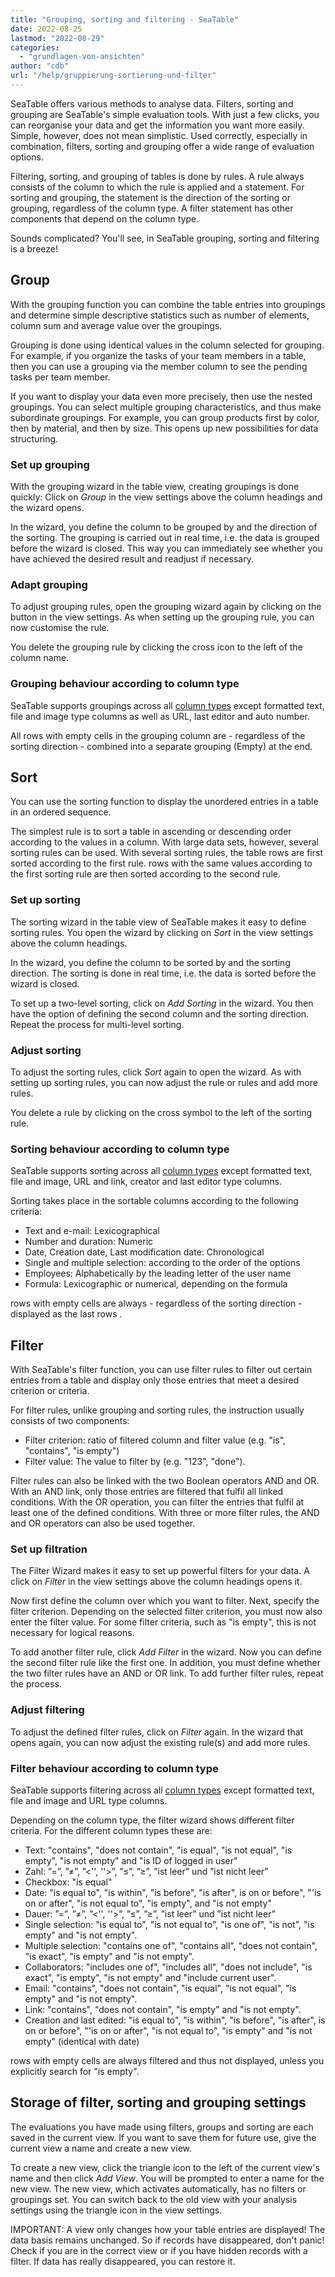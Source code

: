 ```yaml
---
title: "Grouping, sorting and filtering - SeaTable"
date: 2022-08-25
lastmod: "2022-08-29"
categories: 
  - "grundlagen-von-ansichten"
author: "cdb"
url: "/help/gruppierung-sortierung-und-filter"
---
```


SeaTable offers various methods to analyse data. Filters, sorting and grouping are SeaTable's simple evaluation tools. With just a few clicks, you can reorganise your data and get the information you want more easily. Simple, however, does not mean simplistic. Used correctly, especially in combination, filters, sorting and grouping offer a wide range of evaluation options.

Filtering, sorting, and grouping of tables is done by rules. A rule always consists of the column to which the rule is applied and a statement. For sorting and grouping, the statement is the direction of the sorting or grouping, regardless of the column type. A filter statement has other components that depend on the column type.

Sounds complicated? You'll see, in SeaTable grouping, sorting and filtering is a breeze!

## Group

With the grouping function you can combine the table entries into groupings and determine simple descriptive statistics such as number of elements, column sum and average value over the groupings.  
  
Grouping is done using identical values in the column selected for grouping. For example, if you organize the tasks of your team members in a table, then you can use a grouping via the member column to see the pending tasks per team member.

If you want to display your data even more precisely, then use the nested groupings. You can select multiple grouping characteristics, and thus make subordinate groupings. For example, you can group products first by color, then by material, and then by size. This opens up new possibilities for data structuring.

### Set up grouping

With the grouping wizard in the table view, creating groupings is done quickly: Click on _Group_ in the view settings above the column headings and the wizard opens.

In the wizard, you define the column to be grouped by and the direction of the sorting. The grouping is carried out in real time, i.e. the data is grouped before the wizard is closed. This way you can immediately see whether you have achieved the desired result and readjust if necessary.

### Adapt grouping

To adjust grouping rules, open the grouping wizard again by clicking on the button in the view settings. As when setting up the grouping rule, you can now customise the rule.

You delete the grouping rule by clicking the cross icon to the left of the column name.

### Grouping behaviour according to column type

SeaTable supports groupings across all [column types](https://seatable.io/en/docs/handbuch/datenmanagement/feld-typen/) except formatted text, file and image type columns as well as URL, last editor and auto number.

All rows with empty cells in the grouping column are - regardless of the sorting direction - combined into a separate grouping (Empty) at the end.

## Sort

You can use the sorting function to display the unordered entries in a table in an ordered sequence.

The simplest rule is to sort a table in ascending or descending order according to the values in a column. With large data sets, however, several sorting rules can be used. With several sorting rules, the table rows are first sorted according to the first rule. rows with the same values according to the first sorting rule are then sorted according to the second rule.  

### Set up sorting

The sorting wizard in the table view of SeaTable makes it easy to define sorting rules. You open the wizard by clicking on _Sort_ in the view settings above the column headings.

In the wizard, you define the column to be sorted by and the sorting direction. The sorting is done in real time, i.e. the data is sorted before the wizard is closed.

To set up a two-level sorting, click on _Add Sorting_ in the wizard. You then have the option of defining the second column and the sorting direction. Repeat the process for multi-level sorting.

### Adjust sorting

To adjust the sorting rules, click _Sort_ again to open the wizard. As with setting up sorting rules, you can now adjust the rule or rules and add more rules.

You delete a rule by clicking on the cross symbol to the left of the sorting rule.

### Sorting behaviour according to column type

SeaTable supports sorting across all [column types](https://seatable.io/en/docs/handbuch/datenmanagement/feld-typen/) except formatted text, file and image, URL and link, creator and last editor type columns.

Sorting takes place in the sortable columns according to the following criteria:

- Text and e-mail: Lexicographical
- Number and duration: Numeric
- Date, Creation date, Last modification date: Chronological
- Single and multiple selection: according to the order of the options
- Employees: Alphabetically by the leading letter of the user name
- Formula: Lexicographic or numerical, depending on the formula

rows with empty cells are always - regardless of the sorting direction - displayed as the last rows .

## Filter

With SeaTable's filter function, you can use filter rules to filter out certain entries from a table and display only those entries that meet a desired criterion or criteria.

For filter rules, unlike grouping and sorting rules, the instruction usually consists of two components:

- Filter criterion: ratio of filtered column and filter value (e.g. "is", "contains", "is empty")
- Filter value: The value to filter by (e.g. "123", "done").

  
Filter rules can also be linked with the two Boolean operators AND and OR. With an AND link, only those entries are filtered that fulfil all linked conditions. With the OR operation, you can filter the entries that fulfil at least one of the defined conditions. With three or more filter rules, the AND and OR operators can also be used together.

### Set up filtration

The Filter Wizard makes it easy to set up powerful filters for your data. A click on _Filter_ in the view settings above the column headings opens it.

Now first define the column over which you want to filter. Next, specify the filter criterion. Depending on the selected filter criterion, you must now also enter the filter value. For some filter criteria, such as "is empty", this is not necessary for logical reasons.

To add another filter rule, click _Add Filter_ in the wizard. Now you can define the second filter rule like the first one. In addition, you must define whether the two filter rules have an AND or OR link. To add further filter rules, repeat the process.

### Adjust filtering

To adjust the defined filter rules, click on _Filter_ again. In the wizard that opens again, you can now adjust the existing rule(s) and add more rules.

### Filter behaviour according to column type

SeaTable supports filtering across all [column types](https://seatable.io/en/docs/handbuch/datenmanagement/feld-typen/) except formatted text, file and image and URL type columns.

Depending on the column type, the filter wizard shows different filter criteria. For the different column types these are:

- Text: "contains", "does not contain", "is equal", "is not equal", "is empty", "is not empty" and "is ID of logged in user"
- Zahl: ”=”, ”≠”, ”<'', ''>”, ”≤”, ”≥”, ”ist leer” und ”ist nicht leer”
- Checkbox: "is equal"
- Date: "is equal to", "is within", "is before", "is after", is on or before", "'is on or after", "is not equal to", "is empty", and "is not empty"
- Dauer: ”=”, ”≠”, ”<'', ''>”, ”≤”, ”≥”, ”ist leer” und ”ist nicht leer”
- Single selection: "is equal to", "is not equal to", "is one of", "is not", "is empty" and "is not empty".
- Multiple selection: "contains one of", "contains all", "does not contain", "is exact", "is empty" and "is not empty".
- Collaborators: "includes one of", "includes all", "does not include", "is exact", "is empty", "is not empty" and "include current user".
- Email: "contains", "does not contain", "is equal", "is not equal", "is empty" and "is not empty".
- Link: "contains", "does not contain", "is empty" and "is not empty".
- Creation and last edited: "is equal to", "is within", "is before", "is after", is on or before", "'is on or after", "is not equal to", "is empty" and "is not empty" (identical with date)

rows with empty cells are always filtered and thus not displayed, unless you explicitly search for "is empty".

## Storage of filter, sorting and grouping settings

The evaluations you have made using filters, groups and sorting are each saved in the current view. If you want to save them for future use, give the current view a name and create a new view.

To create a new view, click the triangle icon to the left of the current view's name and then click _Add View_. You will be prompted to enter a name for the new view. The new view, which activates automatically, has no filters or groupings set. You can switch back to the old view with your analysis settings using the triangle icon in the view settings.

IMPORTANT: A view only changes how your table entries are displayed! The data basis remains unchanged. So if records have disappeared, don't panic! Check if you are in the correct view or if you have hidden records with a filter. If data has really disappeared, you can restore it.
